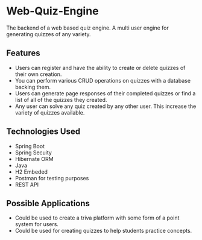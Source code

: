 # Web-Quiz-Engine
The backend of a web based quiz engine. A multi user engine for generating quizzes of any variety. 
## Features
* Users can register and have the ability to create or delete quizzes of their own creation.
* You can perform various CRUD operations on quizzes with a database backing them.
* Users can generate page responses of their completed quizzes or find a list of all of the quizzes they created.
* Any user can solve any quiz created by any other user. This increase the variety of quizzes available.
## Technologies Used
* Spring Boot
* Spring Secuity
* Hibernate ORM
* Java
* H2 Embeded
* Postman for testing purposes
* REST API
## Possible Applications
* Could be used to create a triva platform with some form of a point system for users.
* Could be used for creating quizzes to help students practice concepts.
